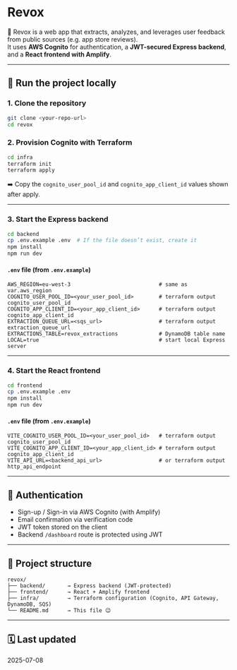 # Revox

🧠 Revox is a web app that extracts, analyzes, and leverages user feedback from public sources (e.g. app store reviews).  
It uses **AWS Cognito** for authentication, a **JWT-secured Express backend**, and a **React frontend with Amplify**.

---

## 🚀 Run the project locally

### 1. Clone the repository
```bash
git clone <your-repo-url>
cd revox
```

### 2. Provision Cognito with Terraform
```bash
cd infra
terraform init
terraform apply
```
➡️ Copy the `cognito_user_pool_id` and `cognito_app_client_id` values shown after apply.

---

### 3. Start the Express backend
```bash
cd backend
cp .env.example .env  # If the file doesn’t exist, create it
npm install
npm run dev
```

#### `.env` file (from `.env.example`)
```
AWS_REGION=eu-west-3                            # same as var.aws_region
COGNITO_USER_POOL_ID=<your_user_pool_id>        # terraform output cognito_user_pool_id
COGNITO_APP_CLIENT_ID=<your_app_client_id>      # terraform output cognito_app_client_id
EXTRACTION_QUEUE_URL=<sqs_url>                  # terraform output extraction_queue_url
EXTRACTIONS_TABLE=revox_extractions             # DynamoDB table name
LOCAL=true                                      # start local Express server
```

---

### 4. Start the React frontend
```bash
cd frontend
cp .env.example .env
npm install
npm run dev
```

#### `.env` file (from `.env.example`)
```
VITE_COGNITO_USER_POOL_ID=<your_user_pool_id>   # terraform output cognito_user_pool_id
VITE_COGNITO_APP_CLIENT_ID=<your_app_client_id> # terraform output cognito_app_client_id
VITE_API_URL=<backend_api_url>                  # or terraform output http_api_endpoint
```

---

## 🔐 Authentication

- Sign-up / Sign-in via AWS Cognito (with Amplify)
- Email confirmation via verification code
- JWT token stored on the client
- Backend `/dashboard` route is protected using JWT

---

## 📁 Project structure

```
revox/
├── backend/       → Express backend (JWT-protected)
├── frontend/      → React + Amplify frontend
├── infra/         → Terraform configuration (Cognito, API Gateway, DynamoDB, SQS)
└── README.md      → This file 😉
```

---

## 🗓️ Last updated

2025-07-08
